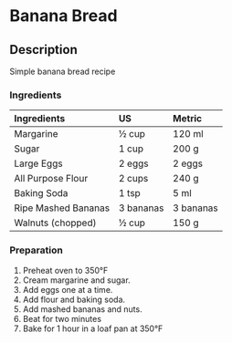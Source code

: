 # Banana Bread

## Description

Simple banana bread recipe

### Ingredients

|Ingredients | US    |Metric |
|:-----------|:------|:------|
| Margarine | &frac12; cup | 120 ml |
| Sugar | 1 cup | 200 g |
| Large Eggs | 2 eggs | 2 eggs |
| All Purpose Flour | 2 cups | 240 g |
| Baking Soda | 1 tsp | 5 ml |
| Ripe Mashed Bananas | 3 bananas | 3 bananas |
| Walnuts (chopped) | &frac12; cup | 150 g |

### Preparation

1. Preheat oven to 350&deg;F
1. Cream margarine and sugar.
1. Add eggs one at a time.
1. Add flour and baking soda.
1. Add mashed bananas and nuts.
1. Beat for two minutes
1. Bake for 1 hour in a loaf pan at 350&deg;F
